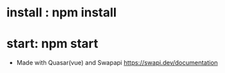 # install : npm install

# start: npm start

- Made with Quasar(vue) and Swapapi https://swapi.dev/documentation
